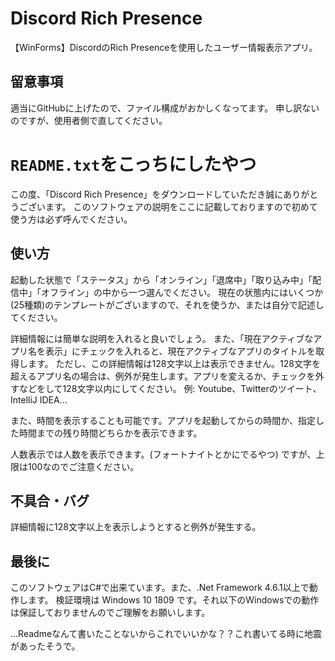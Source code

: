 # Discord Rich Presence
【WinForms】DiscordのRich Presenceを使用したユーザー情報表示アプリ。

## 留意事項
適当にGitHubに上げたので、ファイル構成がおかしくなってます。
申し訳ないのですが、使用者側で直してください。

# `README.txt`をこっちにしたやつ
この度、「Discord Rich Presence」をダウンロードしていただき誠にありがとうございます。
このソフトウェアの説明をここに記載しておりますので初めて使う方は必ず呼んでください。

## 使い方
起動した状態で「ステータス」から「オンライン」「退席中」「取り込み中」「配信中」「オフライン」の中から一つ選んでください。
現在の状態内にはいくつか(25種類)のテンプレートがございますので、それを使うか、または自分で記述してください。

詳細情報には簡単な説明を入れると良いでしょう。
また、「現在アクティブなアプリ名を表示」にチェックを入れると、現在アクティブなアプリのタイトルを取得します。
ただし、この詳細情報は128文字以上は表示できません。128文字を超えるアプリ名の場合は、例外が発生します。アプリを変えるか、チェックを外すなどをして128文字以内にしてください。
例: Youtube、Twitterのツイート、IntelliJ IDEA…

また、時間を表示することも可能です。アプリを起動してからの時間か、指定した時間までの残り時間どちらかを表示できます。

人数表示では人数を表示できます。(フォートナイトとかにでるやつ)
ですが、上限は100なのでご注意ください。

## 不具合・バグ
詳細情報に128文字以上を表示しようとすると例外が発生する。

## 最後に
このソフトウェアはC#で出来ています。また、.Net Framework 4.6.1以上で動作します。
検証環境は Windows 10 1809 です。それ以下のWindowsでの動作は保証しておりませんのでご理解をお願いします。

…Readmeなんて書いたことないからこれでいいかな？？これ書いてる時に地震があったそうで。
